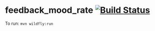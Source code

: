 # feedback_mood_rate [![Build Status](https://travis-ci.org/ctco-dev/feedback-mood-rate.svg?branch=master)](https://travis-ci.org/ctco-dev/feedback-mood-rate)

To run: `mvn wildfly:run`


